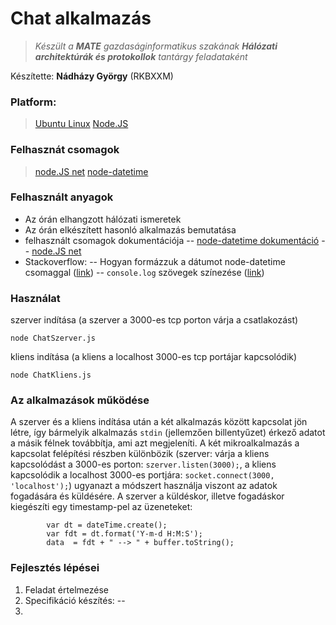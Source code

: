 

# Chat alkalmazás
> *Készült a **MATE** gazdaságinformatikus szakának*
> ***Hálózati architektúrák és protokollok** tantárgy feladataként*

Készítette: **Nádházy György** (RKBXXM)

### Platform:
>[Ubuntu Linux](https://ubuntu.com/)
> [Node.JS](https://nodejs.org/en/)

### Felhasznát csomagok
> [node.JS net](https://nodejs.org/api/net.html)
> [node-datetime](https://www.npmjs.com/package/node-datetime)

### Felhasznált anyagok

 - Az órán elhangzott hálózati ismeretek
 - Az órán elkészített hasonló alkalmazás bemutatása
 - felhasznált csomagok dokumentációja
 -- [node-datetime dokumentáció](https://www.npmjs.com/package/node-datetime#methods)
 -- [node.JS net](https://nodejs.org/api/net.html)
 - Stackoverflow: 
 -- Hogyan formázzuk a dátumot node-datetime csomaggal ([link](https://stackoverflow.com/questions/38182501/how-to-get-current-datetime-with-format-y-m-d-hms-using-node-datetime-library))
 -- `console.log` szövegek színezése ([link](https://stackoverflow.com/a/41407246/15366989))

### Használat

szerver  indítása (a szerver a 3000-es tcp porton várja a csatlakozást)

    node ChatSzerver.js

kliens  indítása (a kliens a localhost 3000-es tcp portájar kapcsolódik)

    node ChatKliens.js

### Az alkalmazások működése

A szerver és a kliens indítása után a két alkalmazás között kapcsolat jön létre, így bármelyik alkalmazás `stdin` (jellemzően billentyűzet) érkező adatot a másik félnek továbbítja, ami azt megjeleníti. A két mikroalkalmazás a kapcsolat felépítési részben különbözik (szerver: várja a kliens kapcsolódást a 3000-es porton: `szerver.listen(3000);`, a kliens kapcsolódik a localhost 3000-es portjára: `socket.connect(3000, 'localhost');`) ugyanazt a módszert használja viszont az adatok fogadására és küldésére.  A szerver a küldéskor, illetve fogadáskor kiegészíti egy timestamp-pel az üzeneteket:

            var dt = dateTime.create();
            var fdt = dt.format('Y-m-d H:M:S');
            data  = fdt + " --> " + buffer.toString();

### Fejlesztés lépései

 1. Feladat értelmezése
 2. Specifikáció készítés:
 -- 
 3. 

 

